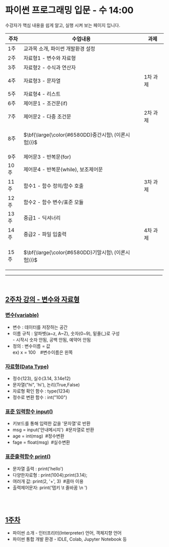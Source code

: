 # 파이썬 프로그래밍 입문 - 수 14:00
수강자가 핵심 내용을 쉽게 알고, 실행 시켜 보는 페이지 입니다. <br> 


| 주차 | 수업내용 | 과제 |
| --- | --- | --- |
| 1주 | 교과목 소개, 파이썬 개발환경 설정 |   | 
| 2주 | 자료형1 - 변수와 자료형 |   | 
| 3주 | 자료형2 - 수식과 연산자 |   | 
| 4주 | 자료형3 - 문자열 | 1차 과제 | 
| 5주 | 자료형4 - 리스트 |  | 
| 6주 | 제어문1 - 조건문(if) |  | 
| 7주 | 제어문2 - 다중 조건문 |2차 과제 | 
| 8주 | <p>$\bf{\large{\color{#6580DD}중간시험\ (이론시험)\}}$</p> |  | 
| 9주 | 제어문3 - 반복문(for)  |  | 
| 10주 | 제어문4 - 반복문(while), 보조제어문  |  | 
| 11주 | 함수1 - 함수 정의/함수 호출 |3차 과제  | 
| 12주 | 함수2 - 함수 변수/표준 모듈  |  | 
| 13주 | 중급1 - 딕셔너리  | | 
| 14주 | 중급2 - 파일 입출력 |4차 과제  | 
| 15주 | <p>$\bf{\large{\color{#6580DD}기말시험\ (이론시험)\}}$</p> | | 
<hr size = "10px", width ="500px">

<br>

## [2주차 강의&nbsp;-&nbsp;변수와 자료형]()

### [변수(variable)]()
<ul>
  <li>변수 : 데이터를 저장하는 공간 </li>
  <li>이름 규칙 : 알파벳(a~z, A~Z), 숫자(0~9), 밑줄(_)로 구성 <br>
  - 시작시 숫자 안됨, 공백 안됨, 예약어 안됨 </li>
   <li>정의 : 변수이름 = 값 <br>
     ex) x = 100 &ensp; #변수이름은 왼쪽
    </li> 
</ul>


### [자료형(Data Type)](https://github.com/baek-study/python_mon/blob/main/source/week2_mju_mon.ipynb)
<ul>
  <li> 정수(123), 실수(3.14, 3.14e12) </li>
  <li>  문자열("hi", 'hi'), 논리(True,False) </li>
  <li>  자료형 확인 함수 : type(1234) </li>
  <li>  정수로 변환 함수 : int("100")   </li>
</ul>

### [표준 입력함수 input()]()
<ul>
   <li>키보드를 통해 입력한 값을 '문자열'로 반환</li>
    <li> msg = input('안내메시지')&ensp;#문자열로 반환</li>
    <li> age = int(msg)&ensp;#정수변환</li>
    <li> fage = float(msg)&ensp;#실수변환</li>
</ul>

### [표준출력함수 print()]()
<ul>
    <li> 문자열 출력 : print('hello') </li>
    <li> 다양한자료형 : print(1004);print(3.14);</li>
    <li> 여러개 값: print(2, '+', 3)&ensp;#콤마 이용</li>
    <li> 출력제어문자: print('탭키 \t 줄바꿈 \n ')</li>
  </li>
</ul>

<br>

<br>

## [1주차]()
<ul>
  <li>
    파이썬 소개 - 인터프리터(Interpreter) 언어, 객체지향 언어     
  </li>
  <li>
    파이썬 통합 개발 환경 - IDLE, Colab, Jupyter Notebook 등    
  </li>
